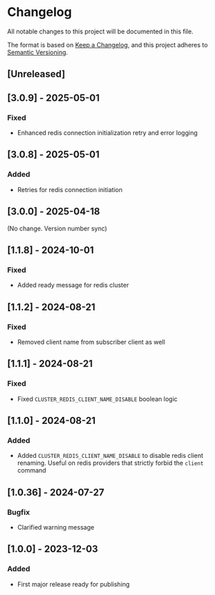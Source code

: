 # Changelog

All notable changes to this project will be documented in this file.

The format is based on [Keep a Changelog](https://keepachangelog.com/en/1.0.0/),
and this project adheres to [Semantic Versioning](https://semver.org/spec/v2.0.0.html).

## [Unreleased]

## [3.0.9] - 2025-05-01

### Fixed

- Enhanced redis connection initialization retry and error logging

## [3.0.8] - 2025-05-01

### Added

- Retries for redis connection initiation

## [3.0.0] - 2025-04-18

(No change. Version number sync)

## [1.1.8] - 2024-10-01

### Fixed

- Added ready message for redis cluster

## [1.1.2] - 2024-08-21

### Fixed

- Removed client name from subscriber client as well

## [1.1.1] - 2024-08-21

### Fixed

- Fixed `CLUSTER_REDIS_CLIENT_NAME_DISABLE` boolean logic

## [1.1.0] - 2024-08-21

### Added

- Added `CLUSTER_REDIS_CLIENT_NAME_DISABLE` to disable redis client renaming. Useful on redis providers that strictly forbid the `client` command

## [1.0.36] - 2024-07-27

### Bugfix

- Clarified warning message

## [1.0.0] - 2023-12-03

### Added

- First major release ready for publishing
